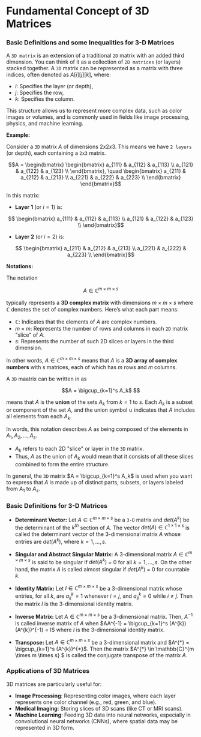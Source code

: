 # Fundamental Concept of 3D Matrices

### Basic Definitions and some Inequalities for 3-D Matrices
A `3D matrix` is an extension of a traditional `2D` matrix with an added third dimension. You can think of it as a collection of `2D matrices` (or layers)
stacked together. A `3D` matrix can be represented as a matrix with three indices, often denoted as $A[i][j][k]$, where:
- $i$: Specifies the layer (or depth),
- $j$: Specifies the row,
- $k$: Specifies the column.

This structure allows us to represent more complex data, such as color images or volumes, and is commonly used in fields like image processing, physics,
and machine learning.

**Example:**

Consider a `3D` matrix $A$ of dimensions $2 x 2 x 3$. This means we have `2 layers` (or depth), each containing a `2x3` matrix.

```math
A = 
\begin{bmatrix}
\begin{bmatrix}
a_{111} & a_{112} & a_{113} \\
a_{121} & a_{122} & a_{123} \\
\end{bmatrix},
\quad
\begin{bmatrix}
a_{211} & a_{212} & a_{213} \\
a_{221} & a_{222} & a_{223} \\
\end{bmatrix}
\end{bmatrix}
```


In this matrix:

- **Layer 1** (or $i=1$) is:
```math
  \begin{bmatrix}
  a_{111} & a_{112} & a_{113} \\
  a_{121} & a_{122} & a_{123} \\
  \end{bmatrix}
```


- **Layer 2** (or $i=2$) is:
```math
  \begin{bmatrix}
  a_{211} & a_{212} & a_{213} \\
  a_{221} & a_{222} & a_{223} \\
  \end{bmatrix}
```


**Notations:**

The notation 
```math
A \in \mathbb{C}^{m \times m \times s}
``` 
typically represents a **3D complex matrix** with dimensions $m \times m \times s$ where $\mathbb{C}$ denotes the set of complex numbers. Here’s what each part means:

- $\mathbb{C}$: Indicates that the elements of $A$ are complex numbers.
- $m \times m$: Represents the number of rows and columns in each `2D` matrix "slice" of $A$.
- $s$: Represents the number of such 2D slices or layers in the third dimension.

In other words, $A \in \mathbb{C}^{m \times m \times s}$ means that $A$ is a **3D array of complex numbers** with $s$ matrices, 
each of which has $m$ rows and $m$ columns.


A `3D` maatrix can be written in as 
```math
A = \bigcup_{k=1}^s A_k$ 
```

means that $A$ is the **union** of the sets $A_{k}$ from $k = 1$ to $s$. Each $A_{k}$ is a subset or component
of the set $A$, and the union symbol $\cup$ indicates that $A$ includes all elements from each $A_{k}$.


In words, this notation describes $A$ as being composed of the elements in $A_1, A_2, \ldots, A_s$.

- $A_k$ refers to each 2D "slice" or layer in the `3D` matrix.
- Thus, $A$ as the union of $A_k$ would mean that it consists of all these slices combined to form the entire structure.


In general, the `3D` matrix $A = \bigcup_{k=1}^s A_k$ is used when you want to express that $A$ is made up of distinct parts, subsets, 
or layers labeled from $A_1$ to $A_s$.



### Basic Definitions for 3-D Matrices
- **Determinant Vector:** Let $A \in \mathbb{C}^{m \times m \times s}$ be a `3-D` matrix and $det(A^{k})$ be the determinant of the $k^{th}$ section of $A$.
The vector $det(A) \in \mathbb{C}^{1 \times 1 \times s}$ is called the determinant vector of the 3-dimensional matrix $A$ whose entries are
$det(A^{k})$, where $k = 1,...,s$.


- **Singular and Abstract Singular Matrix:** A 3-dimensional matrix $A \in \mathbb{C}^{m \times m \times s}$ is said to be singular if $det(A^{k})$ = 0 for all
$k = 1,...,s$. On the other hand, the matrix $A$ is called almost singular if $det(A^{k})$ = 0 for countable $k$.


- **Identity Matrix:** Let $I \in \mathbb{C}^{m \times m \times s}$ be a 3-dimensional matrix whose entries, for all $k$, are $a^{k}_{ij} =  1$ whenever
$i = j$, and $a^{k}_{ij} =  0$ while $i \neq j$. Then the matrix $I$ is the 3-dimensional identity matrix.


- **Inverse Matrix:** Let $A \in \mathbb{C}^{m \times m \times s}$ be a 3-dimensional matrix. Then, $A^{-1}$ is called inverse matrix of $A$ when
$AA^{-1} = \bigcup_{k=1}^s (A^{k})(A^{k})^{-1} = I$ where $I$ is the 3-dimensional identity matrix.

- **Transpose:** Let $A \in \mathbb{C}^{m \times m \times s}$ be a 3-dimensional matrix and $A^{*} = \bigcup_{k=1}^s (A^{k})^{*}$. Then the matrix 
$A^{*} \in \mathbb{C}^{m \times m \times s} $ is called the conjugate transpose of the matrix $A$.

  

### Applications of 3D Matrices
3D matrices are particularly useful for:
- **Image Processing**: Representing color images, where each layer represents one color channel (e.g., red, green, and blue).
- **Medical Imaging**: Storing slices of 3D scans (like CT or MRI scans).
- **Machine Learning**: Feeding 3D data into neural networks, especially in convolutional neural networks (CNNs), where spatial data may be represented in 3D form.



  











































